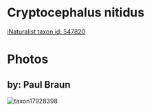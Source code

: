 
Cryptocephalus nitidus
======================
  
[iNaturalist taxon id: 547820](https://www.inaturalist.org/taxa/547820)
# Photos

## by: Paul Braun
  
![taxon17928398](https://inaturalist-open-data.s3.amazonaws.com/photos/19430929/medium.jpg)